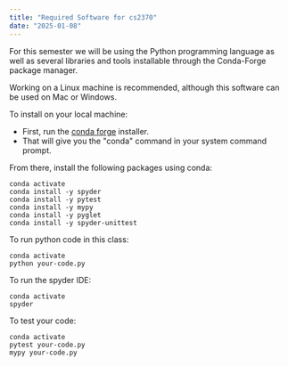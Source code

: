 ```yaml
---
title: "Required Software for cs2370"
date: "2025-01-08"
---
```


For this semester we will be using the Python programming language as
well as several libraries and tools installable through the
Conda-Forge package manager.

Working on a Linux machine is recommended, although this software can
be used on Mac or Windows.

To install on your local machine:

 - First, run the [conda forge](https://conda-forge.org/) installer.
 - That will give you the "conda" command in your system command
   prompt.

From there, install the following packages using conda:

```
conda activate
conda install -y spyder
conda install -y pytest
conda install -y mypy
conda install -y pyglet
conda install -y spyder-unittest
```


To run python code in this class:

```
conda activate
python your-code.py
```

To run the spyder IDE:

```
conda activate
spyder
```

To test your code:

```
conda activate
pytest your-code.py
mypy your-code.py
```
